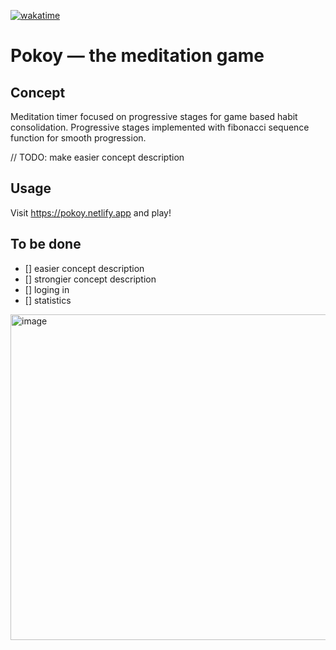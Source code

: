 [![wakatime](https://wakatime.com/badge/github/m0rtyn/pokoy.svg)](https://wakatime.com/badge/github/m0rtyn/pokoy)

# Pokoy — the meditation game

## Concept

Meditation timer focused on progressive stages for game based habit consolidation. Progressive stages implemented with fibonacci sequence function for smooth progression.

// TODO: make easier concept description

## Usage

Visit https://pokoy.netlify.app and play!

## To be done

- [] easier concept description
- [] strongier concept description
- [] loging in
- [] statistics

<img width="521" alt="image" src="https://user-images.githubusercontent.com/20739202/120170972-cd4c0800-c201-11eb-9e86-edfe913c7191.png">
